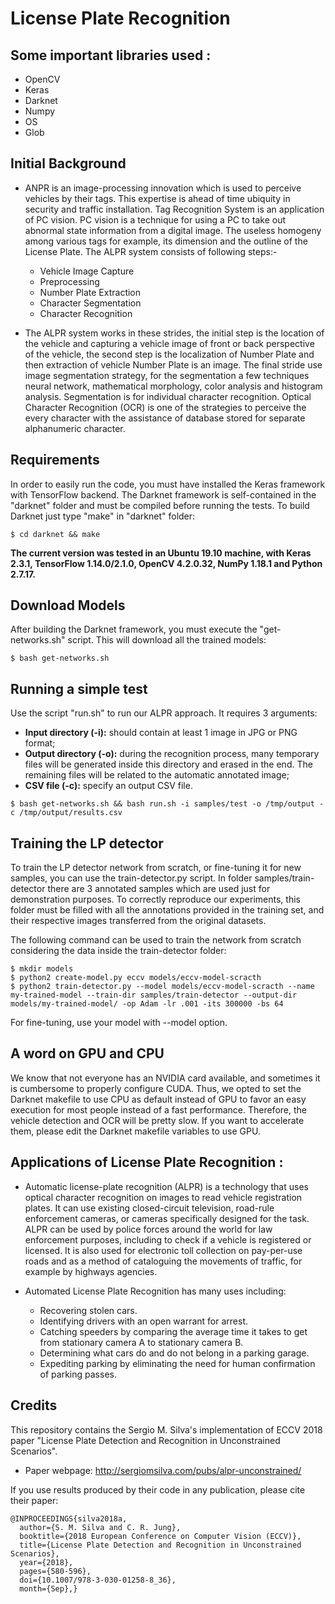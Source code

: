 # License Plate Recognition

## Some important libraries used :
- OpenCV
- Keras
- Darknet
- Numpy
- OS
- Glob

## Initial Background
- ANPR is an image-processing innovation which is used to perceive vehicles by their tags. This expertise is ahead of time ubiquity in security and traffic installation. Tag Recognition System is an application of PC vision. PC vision is a technique for using a PC to take out abnormal state information from a digital image. The useless homogeny among various tags for example, its dimension and the outline of the License Plate. The ALPR system consists of following steps:-
  - Vehicle Image Capture
  - Preprocessing
  - Number Plate Extraction
  - Character Segmentation
  - Character Recognition

- The ALPR system works in these strides, the initial step is the location of the vehicle and capturing a vehicle image of front or back perspective of the vehicle, the second step is the localization of Number Plate and then extraction of vehicle Number Plate is an image. The final stride use image segmentation strategy, for the segmentation a few techniques neural network, mathematical morphology, color analysis and histogram analysis. Segmentation is for individual character recognition. Optical Character Recognition (OCR) is one of the strategies to perceive the every character with the assistance of database stored for separate alphanumeric character.


## Requirements

In order to easily run the code, you must have installed the Keras framework with TensorFlow backend. The Darknet framework is self-contained in the "darknet" folder and must be compiled before running the tests. To build Darknet just type "make" in "darknet" folder:

```shellscript
$ cd darknet && make
```

**The current version was tested in an Ubuntu 19.10 machine, with Keras 2.3.1, TensorFlow 1.14.0/2.1.0, OpenCV 4.2.0.32, NumPy 1.18.1 and Python 2.7.17.**

## Download Models

After building the Darknet framework, you must execute the "get-networks.sh" script. This will download all the trained models:

```shellscript
$ bash get-networks.sh
```

## Running a simple test

Use the script "run.sh" to run our ALPR approach. It requires 3 arguments:
* __Input directory (-i):__ should contain at least 1 image in JPG or PNG format;
* __Output directory (-o):__ during the recognition process, many temporary files will be generated inside this directory and erased in the end. The remaining files will be related to the automatic annotated image;
* __CSV file (-c):__ specify an output CSV file.

```shellscript
$ bash get-networks.sh && bash run.sh -i samples/test -o /tmp/output -c /tmp/output/results.csv
```

## Training the LP detector

To train the LP detector network from scratch, or fine-tuning it for new samples, you can use the train-detector.py script. In folder samples/train-detector there are 3 annotated samples which are used just for demonstration purposes. To correctly reproduce our experiments, this folder must be filled with all the annotations provided in the training set, and their respective images transferred from the original datasets.

The following command can be used to train the network from scratch considering the data inside the train-detector folder:

```shellscript
$ mkdir models
$ python2 create-model.py eccv models/eccv-model-scracth
$ python2 train-detector.py --model models/eccv-model-scracth --name my-trained-model --train-dir samples/train-detector --output-dir models/my-trained-model/ -op Adam -lr .001 -its 300000 -bs 64
```

For fine-tuning, use your model with --model option.

## A word on GPU and CPU

We know that not everyone has an NVIDIA card available, and sometimes it is cumbersome to properly configure CUDA. Thus, we opted to set the Darknet makefile to use CPU as default instead of GPU to favor an easy execution for most people instead of a fast performance. Therefore, the vehicle detection and OCR will be pretty slow. If you want to accelerate them, please edit the Darknet makefile variables to use GPU.

## Applications of License Plate Recognition :

- Automatic license-plate recognition (ALPR) is a technology that uses optical character recognition on images to read vehicle registration plates. It can use existing closed-circuit television, road-rule enforcement cameras, or cameras specifically designed for the task. ALPR can be used by police forces around the world for law enforcement purposes, including to check if a vehicle is registered or licensed. It is also used for electronic toll collection on pay-per-use roads and as a method of cataloguing the movements of traffic, for example by highways agencies.
- Automated License Plate Recognition has many uses including:

  - Recovering stolen cars.
  - Identifying drivers with an open warrant for arrest.
  - Catching speeders by comparing the average time it takes to get from stationary camera A to stationary camera B.
  - Determining what cars do and do not belong in a parking garage.
  - Expediting parking by eliminating the need for human confirmation of parking passes.


## Credits

This repository contains the Sergio M. Silva's implementation of ECCV 2018 paper "License Plate Detection and Recognition in Unconstrained Scenarios".

* Paper webpage: http://sergiomsilva.com/pubs/alpr-unconstrained/

If you use results produced by their code in any publication, please cite their paper:

```
@INPROCEEDINGS{silva2018a,
  author={S. M. Silva and C. R. Jung}, 
  booktitle={2018 European Conference on Computer Vision (ECCV)}, 
  title={License Plate Detection and Recognition in Unconstrained Scenarios}, 
  year={2018}, 
  pages={580-596}, 
  doi={10.1007/978-3-030-01258-8_36}, 
  month={Sep},}
```

